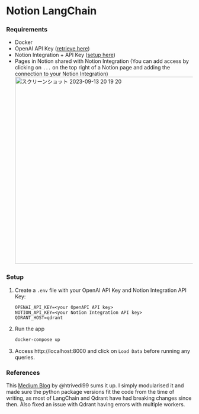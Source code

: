 # Notion LangChain

### Requirements

-   Docker
-   OpenAI API Key ([retrieve here](https://platform.openai.com/account/billing))
-   Notion Integration + API Key ([setup here](https://www.notion.so/my-integrations))
-   Pages in Notion shared with Notion Integration (You can add access by clicking on `...` on the top right of a Notion page and adding the connection to your Notion Integration)
    <img width="504" alt="スクリーンショット 2023-09-13 20 19 20" src="https://github.com/akiyamasho/notion-langchain/assets/35907066/4216e4d2-004b-42c1-8425-418400b7d788">

### Setup

1. Create a `.env` file with your OpenAI API Key and Notion Integration API Key:
    ```env
    OPENAI_API_KEY=<your OpenAPI API key>
    NOTION_API_KEY=<your Notion Integration API key>
    QDRANT_HOST=qdrant
    ```
1. Run the app
    ```bash
    docker-compose up
    ```
1. Access http://localhost:8000 and click on `Load Data` before running any queries.

### References

This [Medium Blog](https://betterprogramming.pub/build-a-chatbot-for-your-notion-documents-using-langchain-and-openai-e0ad7b903b84) by @htrivedi99 sums it up.
I simply modularised it and made sure the python package versions fit the code from the time of writing, as most of LangChain and Qdrant have had breaking changes since then.
Also fixed an issue with Qdrant having errors with multiple workers.
